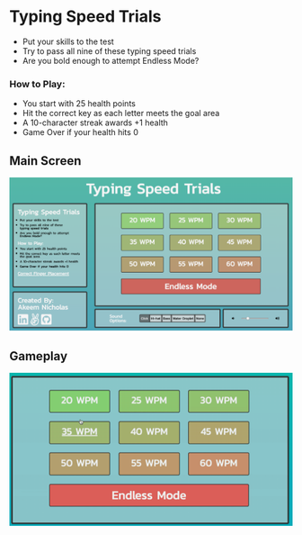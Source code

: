 # Typing Speed Trials

- Put your skills to the test
- Try to pass all nine of these typing speed trials
- Are you bold enough to attempt Endless Mode?

### How to Play:
- You start with 25 health points
- Hit the correct key as each letter meets the goal area
- A 10-character streak awards +1 health
- Game Over if your health hits 0

## Main Screen
![MAIN](/src/media/images/main_screen.png?raw=true "MAIN")

## Gameplay
![MAIN](/src/media/images/typing_gameplay.gif?raw=true "MAIN")